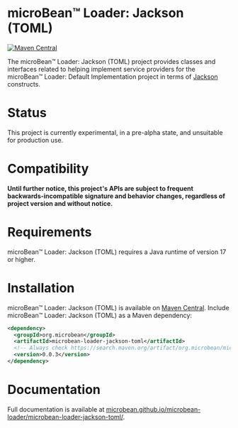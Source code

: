 # microBean™ Loader: Jackson (TOML)

[![Maven Central](https://maven-badges.herokuapp.com/maven-central/org.microbean/microbean-loader-jackson-toml/badge.svg)](https://maven-badges.herokuapp.com/maven-central/org.microbean/microbean-loader-jackson-toml)

The microBean™ Loader: Jackson (TOML) project provides classes and
interfaces related to helping implement service providers for the
microBean™ Loader: Default Implementation project in terms of
[Jackson](https://github.com/FasterXML/jackson-dataformats-text/tree/2.14/toml)
constructs.

# Status

This project is currently experimental, in a pre-alpha state, and
unsuitable for production use.

# Compatibility

**Until further notice, this project's APIs are subject to frequent
backwards-incompatible signature and behavior changes, regardless of
project version and without notice.**

# Requirements

microBean™ Loader: Jackson (TOML) requires a Java runtime of version
17 or higher.

# Installation

microBean™ Loader: Jackson (TOML) is available on [Maven
Central](https://search.maven.org/).  Include microBean™ Loader:
Jackson (TOML) as a Maven dependency:

```xml
<dependency>
  <groupId>org.microbean</groupId>
  <artifactId>microbean-loader-jackson-toml</artifactId>
  <!-- Always check https://search.maven.org/artifact/org.microbean/microbean-loader-jackson-toml for up-to-date available versions. -->
  <version>0.0.3</version>
</dependency>
```

# Documentation

Full documentation is available at
[microbean.github.io/microbean-loader/microbean-loader-jackson-toml/](https://microbean.github.io/microbean-loader/microbean-loader-jackson-toml/).
